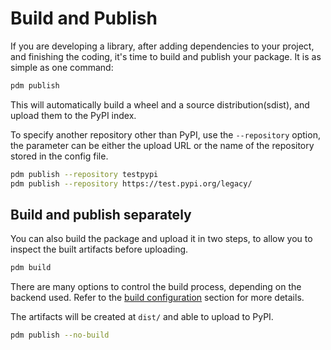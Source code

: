 # Build and Publish

If you are developing a library, after adding dependencies to your project, and finishing the coding, it's time to build and publish your package. It is as simple as one command:

```bash
pdm publish
```

This will automatically build a wheel and a source distribution(sdist), and upload them to the PyPI index.

To specify another repository other than PyPI, use the `--repository` option, the parameter can be either the upload URL or the name of the repository stored in the config file.

```bash
pdm publish --repository testpypi
pdm publish --repository https://test.pypi.org/legacy/
```

## Build and publish separately

You can also build the package and upload it in two steps, to allow you to inspect the built artifacts before uploading.

```bash
pdm build
```

There are many options to control the build process, depending on the backend used. Refer to the [build configuration](../reference/build.md) section for more details.

The artifacts will be created at `dist/` and able to upload to PyPI.

```bash
pdm publish --no-build
```
